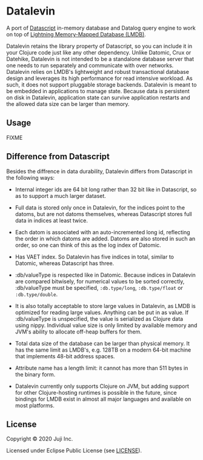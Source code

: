 # Datalevin

A port of [Datascript](https://github.com/tonsky/datascript) in-memory database and Datalog query
engine to work on top of [Lightning Memory-Mapped Database
(LMDB)](https://en.wikipedia.org/wiki/Lightning_Memory-Mapped_Database). 

Datalevin retains the library property of Datascript, so you can include it in your Clojure code just like any other dependency. Unlike Datomic, Crux or Datehike, Datalevin is not intended to be a standalone database server that one needs to run separately and communicate with over networks.  Datalevin relies on LMDB's lightweight and robust transactional database design and leverages its high performance for read intensive workload. As such, it does not support pluggable storage backends. Datalevin is meant to be embedded in applications to manage state. Because data is persistent on disk in Datalevin, application state can survive application restarts and the allowed data size can be larger than memory. 

## Usage

FIXME

## Difference from Datascript

Besides the diffrence in data durability, Datalevin differs from Datascript in the following ways:

* Internal integer ids are 64 bit long rather than 32 bit like in Datascript, so as to support a much larger dataset.

* Full data is stored only once in Datalevin, for the indices point to the datoms, but are not datoms themselves, whereas Datascript stores full data in indices at least twice. 

* Each datom is associated with an auto-incremented long id, reflecting the order in which datoms are added. Datoms are also stored in such an order, so one can think of this as the log index of Datomic.  

* Has VAET index. So Datalevin has five indices in total, similar to Datomic, whereas Datascript has three.  

* :db/valueType is respected like in Datomic. Because indices in Datalevin are compared bitwisely, for numerical values to be sorted correctly, :db/valueType must be specified, `:db.type/long`, `:db.type/float` or `:db.type/double`. 

* It is also totally acceptable to store large values in Datalevin, as LMDB is optimized for reading large values. Anything can be put in as value. If :db/valueType is unspecified, the value is serialized as Clojure data using nippy. Individual value size is only limited by available memory and JVM's ability to allocate off-heap buffers for them.

* Total data size of the database can be larger than physical memory. It has the same limit as LMDB's, e.g. 128TB on a modern 64-bit machine that implements 48-bit address spaces.  
* Attribute name has a length limit: it cannot has more than 511 bytes in the binary form.

* Datalevin currently only supports Clojure on JVM, but adding support for other Clojure-hosting runtimes is possible in the future, since bindings for LMDB exist in almost all major languages and available on most platforms. 

## License

Copyright © 2020 Juji Inc.

Licensed under Eclipse Public License (see [LICENSE](LICENSE)).
